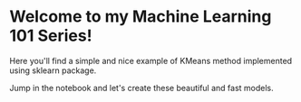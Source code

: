 
# Welcome to my Machine Learning 101 Series!

Here you'll find a simple and nice example of KMeans method implemented using sklearn package.

Jump in the notebook and let's create these beautiful and fast models.



